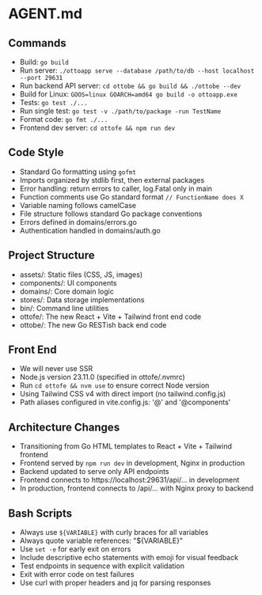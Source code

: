 # AGENT.md

## Commands
- Build: `go build`
- Run server: `./ottoapp serve --database /path/to/db --host localhost --port 29631`
- Run backend API server: `cd ottobe && go build && ./ottobe --dev`
- Build for Linux: `GOOS=linux GOARCH=amd64 go build -o ottoapp.exe`
- Tests: `go test ./...`
- Run single test: `go test -v ./path/to/package -run TestName`
- Format code: `go fmt ./...`
- Frontend dev server: `cd ottofe && npm run dev`

## Code Style
- Standard Go formatting using `gofmt`
- Imports organized by stdlib first, then external packages
- Error handling: return errors to caller, log.Fatal only in main
- Function comments use Go standard format `// FunctionName does X`
- Variable naming follows camelCase
- File structure follows standard Go package conventions
- Errors defined in domains/errors.go
- Authentication handled in domains/auth.go

## Project Structure
- assets/: Static files (CSS, JS, images)
- components/: UI components
- domains/: Core domain logic
- stores/: Data storage implementations
- bin/: Command line utilities
- ottofe/: The new React + Vite + Tailwind front end code
- ottobe/: The new Go RESTish back end code

## Front End
- We will never use SSR
- Node.js version 23.11.0 (specified in ottofe/.nvmrc)
- Run `cd ottofe && nvm use` to ensure correct Node version
- Using Tailwind CSS v4 with direct import (no tailwind.config.js)
- Path aliases configured in vite.config.js: '@' and '@components'

## Architecture Changes
- Transitioning from Go HTML templates to React + Vite + Tailwind frontend
- Frontend served by `npm run dev` in development, Nginx in production
- Backend updated to serve only API endpoints
- Frontend connects to https://localhost:29631/api/... in development
- In production, frontend connects to /api/... with Nginx proxy to backend

## Bash Scripts
- Always use `${VARIABLE}` with curly braces for all variables
- Always quote variable references: "${VARIABLE}"
- Use `set -e` for early exit on errors
- Include descriptive echo statements with emoji for visual feedback
- Test endpoints in sequence with explicit validation
- Exit with error code on test failures
- Use curl with proper headers and jq for parsing responses